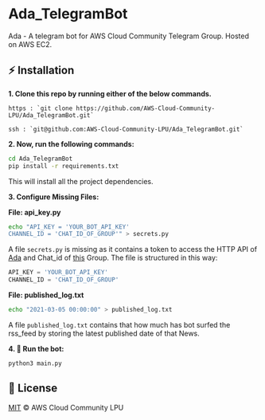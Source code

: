 # Ada_TelegramBot
Ada - A telegram bot for AWS Cloud Community Telegram Group. Hosted on AWS EC2.

## :zap: Installation
**1. Clone this repo by running either of the below commands.**

    https : `git clone https://github.com/AWS-Cloud-Community-LPU/Ada_TelegramBot.git`
  
    ssh : `git@github.com:AWS-Cloud-Community-LPU/Ada_TelegramBot.git`

**2. Now, run the following commands:**

```bash
cd Ada_TelegramBot
pip install -r requirements.txt
```
This will install all the project dependencies.

**3. Configure Missing Files:**

**File: api_key.py**
```bash
echo "API_KEY = 'YOUR_BOT_API_KEY'
CHANNEL_ID = 'CHAT_ID_OF_GROUP'" > secrets.py
```
A file ```secrets.py``` is missing as it contains a token to access the HTTP API of [Ada](t.me/AdaLovelance_bot) and Chat_id of [this](t.me/awscclpu) Group. The file is structured in this way: 
```python
API_KEY = 'YOUR_BOT_API_KEY'
CHANNEL_ID = 'CHAT_ID_OF_GROUP'
```

**File: published_log.txt**
```bash
echo "2021-03-05 00:00:00" > published_log.txt
```
A file ```published_log.txt``` contains that how much has bot surfed the rss_feed by storing the latest published date of that News.

**4. :tada: Run the bot:**
```bash
python3 main.py
```

## :page_facing_up: License
[MIT](./LICENSE) © AWS Cloud Community LPU